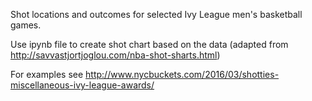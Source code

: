 Shot locations and outcomes for selected Ivy League men's basketball games.

Use ipynb file to create shot chart based on the data (adapted from http://savvastjortjoglou.com/nba-shot-sharts.html)

For examples see http://www.nycbuckets.com/2016/03/shotties-miscellaneous-ivy-league-awards/
